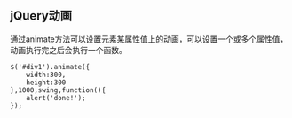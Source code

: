 ## jQuery动画

通过animate方法可以设置元素某属性值上的动画，可以设置一个或多个属性值，动画执行完之后会执行一个函数。

```
$('#div1').animate({
    width:300,
    height:300
},1000,swing,function(){
    alert('done!');
});
```



